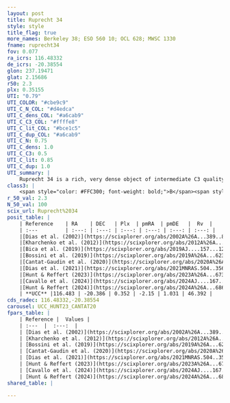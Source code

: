 ```yaml
---
layout: post
title: Ruprecht 34
style: style
title_flag: true
more_names: Berkeley 38; ESO 560 10; OCL 628; MWSC 1330
fname: ruprecht34
fov: 0.077
ra_icrs: 116.48332
de_icrs: -20.38554
glon: 237.19471
glat: 2.15686
r50: 2.3
plx: 0.35155
UTI: "0.79"
UTI_COLOR: "#cbe9c9"
UTI_C_N_COL: "#d4edca"
UTI_C_dens_COL: "#a6cab9"
UTI_C_C3_COL: "#ffffe8"
UTI_C_lit_COL: "#bce1c5"
UTI_C_dup_COL: "#a6cab9"
UTI_C_N: 0.75
UTI_C_dens: 1.0
UTI_C_C3: 0.5
UTI_C_lit: 0.85
UTI_C_dup: 1.0
UTI_summary: |
    Ruprecht 34 is a rich, very dense object of intermediate C3 quality. It is well-studied in the literature.
class3: |
    <span style="color: #FFC300; font-weight: bold;">B</span><span style="color: #FFC300; font-weight: bold;">B</span>
r_50_val: 2.3
N_50_val: 100
scix_url: Ruprecht%2034
posit_table: |
    | Reference    | RA    | DEC   | Plx  | pmRA  | pmDE   |  Rv  |
    | :---         | :---: | :---: | :---: | :---: | :---: | :---: |
    |[Dias et al. (2002)](https://scixplorer.org/abs/2002A%26A...389..871D) | 116.483 | -20.39 | -- | -3.01 | 0.82 | -- |
    |[Kharchenko et al. (2012)](https://scixplorer.org/abs/2012A%26A...543A.156K) | 116.487 | -20.385 | -- | -4.87 | 0.6 | -- |
    |[Bica et al. (2019)](https://scixplorer.org/abs/2019AJ....157...12B) | 116.46 | -20.365 | -- | -- | -- | -- |
    |[Bossini et al. (2019)](https://scixplorer.org/abs/2019A%26A...623A.108B) | 116.478 | -20.386 | -- | -- | -- | -- |
    |[Cantat-Gaudin et al. (2020)](https://scixplorer.org/abs/2020A%26A...640A...1C) | 116.478 | -20.386 | 0.357 | -2.129 | 1.044 | -- |
    |[Dias et al. (2021)](https://scixplorer.org/abs/2021MNRAS.504..356D) | 116.472 | -20.388 | 0.391 | -2.145 | 1.05 | 46.496 |
    |[Hunt & Reffert (2023)](https://scixplorer.org/abs/2023A%26A...673A.114H) | 116.482 | -20.385 | 0.35 | -2.176 | 1.042 | 46.375 |
    |[Cavallo et al. (2024)](https://scixplorer.org/abs/2024AJ....167...12C) | 116.479 | -20.388 | 0.351 | -- | -- | -- |
    |[Hunt & Reffert (2024)](https://scixplorer.org/abs/2024A%26A...686A..42H) | 116.482 | -20.385 | 0.35 | -2.176 | 1.042 | 46.375 |
    | **UCC** |116.483 | -20.386 | 0.352 | -2.15 | 1.031 | 46.392 | 
cds_radec: 116.48332,-20.38554
carousel: UCC_HUNT23_CANTAT20
fpars_table: |
    | Reference |  Values |
    | :---  |  :---:  |
    | [Dias et al. (2002)](https://scixplorer.org/abs/2002A%26A...389..871D) | `E(B-V)=0.0, Dist=2630.0, Age=9.0` |
    | [Kharchenko et al. (2012)](https://scixplorer.org/abs/2012A%26A...543A.156K) | `e_bv=0.146, distance=893, log_age=9.1` |
    | [Bossini et al. (2019)](https://scixplorer.org/abs/2019A%26A...623A.108B) | `AV=0.362, Dist=11.82, logA=8.865, Fe/H=0.0` |
    | [Cantat-Gaudin et al. (2020)](https://scixplorer.org/abs/2020A%26A...640A...1C) | `AVNN=0.49, DMNN=12.01, AgeNN=8.66` |
    | [Dias et al. (2021)](https://scixplorer.org/abs/2021MNRAS.504..356D) | `Av=0.977, Dist=2518, logage=8.611, [Fe/H]=-0.1` |
    | [Hunt & Reffert (2023)](https://scixplorer.org/abs/2023A%26A...673A.114H) | `AV50=0.8, diffAV50=0.885, MOD50=12.006, logAge50=8.597` |
    | [Cavallo et al. (2024)](https://scixplorer.org/abs/2024AJ....167...12C) | `AV50=0.8, dMod50=11.98, logAge50=8.51, [Fe/H]50=0.13` |
    | [Hunt & Reffert (2024)](https://scixplorer.org/abs/2024A%26A...686A..42H) | `MassJ=339.894` |
shared_table: |
    
---
```

